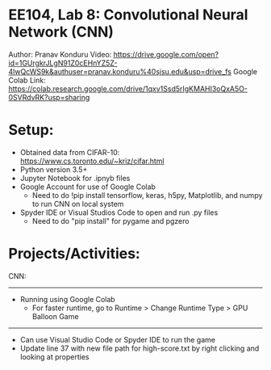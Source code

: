 EE104, Lab 8: Convolutional Neural Network (CNN)
============================================================

Author: Pranav Konduru
Video: https://drive.google.com/open?id=1GUrgkrJLgN91Z0cEHnYZ5Z-4lwQcWS9k&authuser=pranav.konduru%40sjsu.edu&usp=drive_fs
Google Colab Link: https://colab.research.google.com/drive/1qxv1Ssd5rIgKMAHI3oQxA5O-0SVRdvRK?usp=sharing

Setup:
=====
- Obtained data from CIFAR-10: https://www.cs.toronto.edu/~kriz/cifar.html
- Python version 3.5+
- Jupyter Notebook for .ipnyb files
- Google Account for use of Google Colab
  - Need to do !pip install tensorflow, keras, h5py, Matplotlib, and numpy to run CNN on local system
- Spyder IDE or Visual Studios Code to open and run .py files
   - Need to do "pip install" for pygame and pgzero

Projects/Activities:
====================

CNN:
******************************************************************************
- Running using Google Colab
  - For faster runtime, go to Runtime > Change Runtime Type > GPU
Balloon Game
******************************************************************************
- Can use Visual Studio Code or Spyder IDE to run the game
- Update line 37 with new file path for high-score.txt by right clicking and looking at properties


